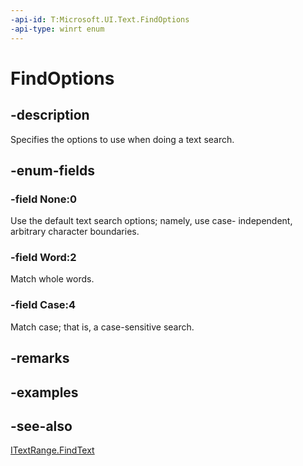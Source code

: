 ```yaml
---
-api-id: T:Microsoft.UI.Text.FindOptions
-api-type: winrt enum
---
```


<!-- Enumeration syntax
public enum Windows.UI.Text.FindOptions : uint
-->

# FindOptions

## -description
Specifies the options to use when doing a text search.

## -enum-fields
### -field None:0
Use the default text search options; namely, use case- independent, arbitrary character boundaries.

### -field Word:2
Match whole words.

### -field Case:4
Match case; that is, a case-sensitive search.


## -remarks

## -examples

## -see-also
[ITextRange.FindText](itextrange_findtext_336211222.md)
